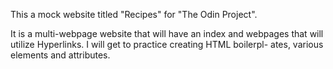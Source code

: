 This a mock website titled "Recipes" for "The Odin Project".

It is a multi-webpage website that will have an index and webpages that
will utilize Hyperlinks. I will get to practice creating HTML boilerpl-
ates, various elements and attributes.
